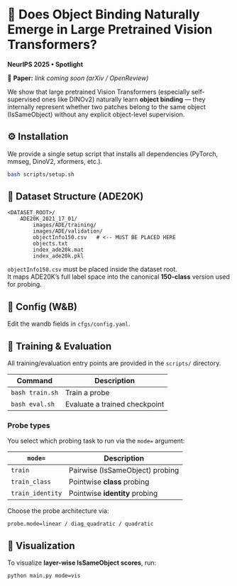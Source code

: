 # 🧠 Does Object Binding Naturally Emerge in Large Pretrained Vision Transformers?
**NeurIPS 2025 • Spotlight**

📄 **Paper:** _link coming soon (arXiv / OpenReview)_  

We show that large pretrained Vision Transformers (especially self-supervised ones like DINOv2) naturally learn **object binding** — they internally represent whether two patches belong to the same object (IsSameObject) without any explicit object-level supervision.

## ⚙️ Installation

We provide a single setup script that installs all dependencies (PyTorch, mmseg, DinoV2, xformers, etc.).

```bash
bash scripts/setup.sh
```

## 📂 Dataset Structure (ADE20K)

```
<DATASET_ROOT>/
    ADE20K_2021_17_01/
        images/ADE/training/
        images/ADE/validation/
        objectInfo150.csv   # <-- MUST BE PLACED HERE
        objects.txt
        index_ade20k.mat
        index_ade20k.pkl
```
`objectInfo150.csv` must be placed inside the dataset root.  
It maps ADE20K’s full label space into the canonical **150-class** version used for probing.


## 🔧 Config (W&B)

Edit the wandb fields in `cfgs/config.yaml`.

## 🚀 Training & Evaluation

All training/evaluation entry points are provided in the `scripts/` directory.

| Command | Description |
|--------|-------------|
| `bash train.sh` | Train a probe |
| `bash eval.sh`  | Evaluate a trained checkpoint |

### Probe types

You select which probing task to run via the `mode=` argument:

| `mode=`          | Description                     |
|------------------|----------------------------------|
| `train`          | Pairwise (IsSameObject) probing  |
| `train_class`    | Pointwise **class** probing      |
| `train_identity` | Pointwise **identity** probing   |

Choose the probe architecture via:
```
probe.mode=linear / diag_quadratic / quadratic
```

## 👀 Visualization

To visualize **layer-wise IsSameObject scores**, run:
```bash
python main.py mode=vis
```









